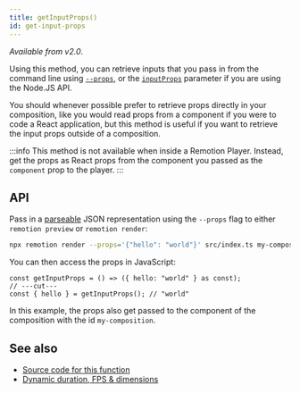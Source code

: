 ```yaml
---
title: getInputProps()
id: get-input-props
---
```


_Available from v2.0_.

Using this method, you can retrieve inputs that you pass in from the command line using [`--props`](/docs/cli), or the [`inputProps`](/docs/ssr#render-a-video-programmatically) parameter if you are using the Node.JS API.

You should whenever possible prefer to retrieve props directly in your composition, like you would read props from a component if you were to code a React application, but this method is useful if you want to retrieve the input props outside of a composition.

:::info
This method is not available when inside a Remotion Player. Instead, get the props as React props from the component you passed as the `component` prop to the player.
:::

## API

Pass in a [parseable](/docs/cli) JSON representation using the `--props` flag to either `remotion preview` or `remotion render`:

```bash
npx remotion render --props='{"hello": "world"}' src/index.ts my-composition out/video.mp4
```

You can then access the props in JavaScript:

```tsx twoslash
const getInputProps = () => ({ hello: "world" } as const);
// ---cut---
const { hello } = getInputProps(); // "world"
```

In this example, the props also get passed to the component of the composition with the id `my-composition`.

## See also

- [Source code for this function](https://github.com/remotion-dev/remotion/blob/main/packages/core/src/config/input-props.ts)
- [Dynamic duration, FPS & dimensions](/docs/dynamic-metadata)
